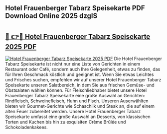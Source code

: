 ## Hotel Frauenberger Tabarz Speisekarte PDF Download Online 2025 dzgIS

# <h2><a href="http://gcck5g3.nevu.top/?p=Hotel+Frauenberger+Tabarz+Speisekarte">🔗 👉🔴 Hotel Frauenberger Tabarz Speisekarte 2025 PDF</a></h2>

[![Hotel Frauenberger Tabarz Speisekarte 2025 PDF](https://i.imgur.com/dBaPXMq.png)](http://gcck5g3.nevu.top/?p=Hotel+Frauenberger+Tabarz+Speisekarte)
Die Hotel Frauenberger Tabarz Speisekarte ist nicht nur eine Liste von Gerichten in einem Restaurant oder Café, sondern auch Ihre Gelegenheit, etwas zu finden, das für Ihren Geschmack köstlich und geeignet ist. Wenn Sie etwas Leichtes und Frisches suchen, empfehlen wir auf unserer Hotel Frauenberger Tabarz Speisekarte unseren Salatbereich, in dem Sie aus frischen Gemüse- und Obstsalaten wählen können. Für Fleischliebhaber bietet unsere Hotel Frauenberger Tabarz Speisekarte eine große Auswahl an Gerichten: Rindfleisch, Schweinefleisch, Huhn und Fisch. Unseren Auserwählten bieten wir Gourmet-Gerichte wie Schaschlik und Steak an, die auf einem alten Feuer zubereitet werden. Unsere Hotel Frauenberger Tabarz Speisekarte umfasst eine große Auswahl an Desserts, von klassischen Torten und Kuchen bis hin zu exquisiten Crème Brûlée und Schokoladenkakees.
